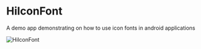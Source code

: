 HiIconFont
==========

A demo app demonstrating on how to use icon fonts in android applications

![HiIconFont](http://cdn.rawgit.com/xjoy/HiIconFont/master/logo.png)
